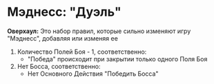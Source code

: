 # Мэднесс: "Дуэль"

**Оверхаул:** Это набор правил, которые сильно изменяют игру "Мэднесс", добавляя или изменяя ее

1. Количество Полей Боя - 1, соответственно:
    *   "Победа" происходит при закрытии только одного Поля Боя
2. Нет Босса, соответственно:
    *   Нет Основного Действия "Победить Босса"